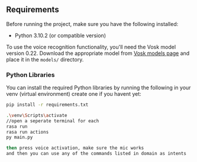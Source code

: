 ## Requirements

Before running the project, make sure you have the following installed:

- Python 3.10.2 (or compatible version)

To use the voice recognition functionality, you'll need the Vosk model version 0.22. Download the appropriate model from [Vosk models page](https://alphacephei.com/vosk/models) and place it in the `models/` directory.

### Python Libraries

You can install the required Python libraries by running the following in your venv (virtual environment) create one if you havent yet:

```bash
pip install -r requirements.txt

.\venv\Scripts\activate
//open a seperate terminal for each
rasa run
rasa run actions
py main.py

then press voice activation, make sure the mic works
and then you can use any of the commands listed in domain as intents
```
